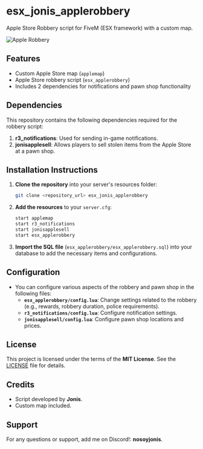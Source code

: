 # esx_jonis_applerobbery

Apple Store Robbery script for FiveM (ESX framework) with a custom map.

![Apple Robbery](https://i.postimg.cc/NMyTtdyS/APPLE-ROBBERY.png)

## Features
- Custom Apple Store map (`applemap`)
- Apple Store robbery script (`esx_applerobbery`)
- Includes 2 dependencies for notifications and pawn shop functionality

## Dependencies
This repository contains the following dependencies required for the robbery script:
1. **r3_notifications**: Used for sending in-game notifications.
2. **jonisapplesell**: Allows players to sell stolen items from the Apple Store at a pawn shop.

## Installation Instructions
1. **Clone the repository** into your server's resources folder:
   ```sh
   git clone <repository_url> esx_jonis_applerobbery
   ```
2. **Add the resources** to your `server.cfg`:
   ```txt
   start applemap
   start r3_notifications
   start jonisapplesell
   start esx_applerobbery
   ```
3. **Import the SQL file** (`esx_applerobbery/esx_applerobbery.sql`) into your database to add the necessary items and configurations.

## Configuration
- You can configure various aspects of the robbery and pawn shop in the following files:
  - **`esx_applerobbery/config.lua`**: Change settings related to the robbery (e.g., rewards, robbery duration, police requirements).
  - **`r3_notifications/config.lua`**: Configure notification settings.
  - **`jonisapplesell/config.lua`**: Configure pawn shop locations and prices.

## License
This project is licensed under the terms of the **MIT License**. See the [LICENSE](LICENSE) file for details.

## Credits
- Script developed by **Jonis**.
- Custom map included.

## Support
For any questions or support, add me on Discord!: **nosoyjonis**.
